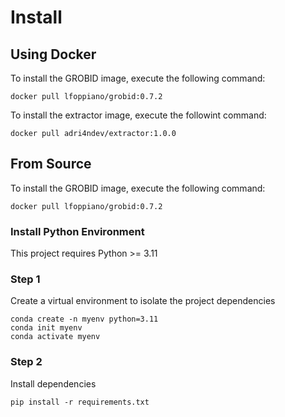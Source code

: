 # Install
## Using Docker
To install the GROBID image, execute the following command:

    docker pull lfoppiano/grobid:0.7.2

To install the extractor image, execute the followint command:

    docker pull adri4ndev/extractor:1.0.0


## From Source
To install the GROBID image, execute the following command:

    docker pull lfoppiano/grobid:0.7.2


### Install Python Environment
This project requires Python >= 3.11

### Step 1
Create a virtual environment to isolate the project dependencies

    conda create -n myenv python=3.11
    conda init myenv
    conda activate myenv


### Step 2
Install dependencies

    pip install -r requirements.txt
